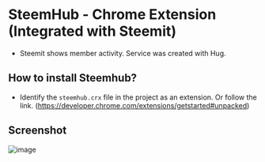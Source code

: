 # SteemHub - Chrome Extension (Integrated with Steemit)

- Steemit shows member activity. Service was created with Hug. 

## How to install Steemhub?

- Identify the `steemhub.crx` file in the project as an extension. Or follow the link.  (https://developer.chrome.com/extensions/getstarted#unpacked)

## Screenshot

![image](https://i.hizliresim.com/OoMoq0.png)


